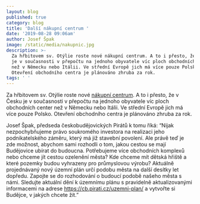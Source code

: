```yaml
---
layout: blog
published: true
category: blog
title: 'Další nákupní centrum '
date: '2019-08-28 09:06am'
author: Josef Špak
image: /static/media/nakupnic.jpg
description: >-
  Za hřbitovem sv. Otýlie roste nové nákupní centrum. A to i přesto, že v Česku
  je v současnosti v přepočtu na jednoho obyvatele víc ploch obchodních center
  než v Německu nebo Itálii. Ve střední Evropě jich má více pouze Polsko.
  Otevření obchodního centra je plánováno zhruba za rok. 
tags: ' '
---
```

Za hřbitovem sv. Otýlie roste nové [nákupní centrum](https://www.idnes.cz/ceske-budejovice/zpravy/nova-nakupni-zona-ceske-budejovice-hrbitov-generala-piky.A190826_082122_budejovice-zpravy_khr?). A to i přesto, že v Česku je v současnosti v přepočtu na jednoho obyvatele víc ploch obchodních center než v Německu nebo Itálii. Ve střední Evropě jich má více pouze Polsko. Otevření obchodního centra je plánováno zhruba za rok. 



Josef Špak, předseda českobudějovických Pirátů k tomu říká: “Nijak nezpochybňujeme právo soukromého investora na realizaci jeho podnikatelského záměru, který má již stavební povolení. Ale právě teď je zde možnost, abychom sami rozhodli o tom, jakou cestou se mají Budějovice ubírat do budoucna. Potřebujeme více obchodních komplexů nebo chceme jít cestou ozelenění města? Kde chceme mít dětská hřiště a které pozemky budou vyhrazeny pro průmyslovou výrobu? Aktuálně projednávaný nový územní plán určí podobu města na další desítky let dopředu. Zapojte se do rozhodování o budoucí podobě našeho města s námi. Sledujte aktuální dění k územnímu plánu s pravidelně aktualizovanými informacemi na adrese <https://cb.pirati.cz/uzemni-plan/> a vytvořte si Budějce, v jakých chcete žít.”
